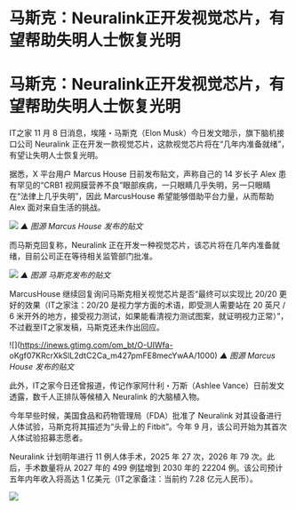 # 马斯克：Neuralink正开发视觉芯片，有望帮助失明人士恢复光明

# 马斯克：Neuralink正开发视觉芯片，有望帮助失明人士恢复光明

IT之家 11 月 8 日消息，埃隆・马斯克（Elon Musk）今日发文暗示，旗下脑机接口公司 Neuralink
正在开发一款视觉芯片，这款视觉芯片将在“几年内准备就绪”，有望让失明人士恢复光明。

据悉，X 平台用户 Marcus House 日前发布贴文，声称自己的 14 岁长子 Alex 患有罕见的“CRB1
视网膜营养不良”眼部疾病，一只眼睛几乎失明，另一只眼睛在“法律上几乎失明”，因此 MarcusHouse 希望能够借助平台力量，从而帮助 Alex
面对来自生活的挑战。

![](https://inews.gtimg.com/om_bt/OLP9lCuQ6pNxhL3Zi1a0O78IpP7MwOVrDSKsdPsropVrgAA/1000)
_▲ 图源 Marcus House 发布的贴文_

而马斯克回复称，Neuralink 正在开发一种视觉芯片，该芯片将在几年内准备就绪，目前公司正在等待相关监管部门批准。

![](https://inews.gtimg.com/om_bt/OOeuMJFub1UpjvVQgHf4yMp80G3JG4EpARhzP7Fi9s6IYAA/1000)
_▲ 图源 马斯克发布的贴文_

MarcusHouse 继续回复询问马斯克相关视觉芯片是否“最终可以实现比 20/20 更好的效果（IT之家注：20/20
是视力学方面的术语，即受测人需要站在 20 英尺 / 6
米开外的地方，接受视力测试，如果能看清视力测试图案，就证明视力正常）”，不过截至IT之家发稿，马斯克还未作出回应。

![](https://inews.gtimg.com/om_bt/O-UIWfa-
oKgf07KRcrXkSlL2dtC2Ca_m427pmFE8mecYwAA/1000) _▲ 图源 Marcus House 发布的贴文_

此外，IT之家今日还曾报道，传记作家阿什利・万斯（Ashlee Vance）日前发文透露，数千人正排队等候植入 Neuralink 的大脑植入物。

今年早些时候，美国食品和药物管理局（FDA）批准了 Neuralink 对其设备进行人体试验，马斯克将其描述为“头骨上的 Fitbit”。今年 9
月，该公司开始为其首次人体试验招募志愿者。

Neuralink 计划明年进行 11 例人体手术，2025 年 27 次，2026 年 79 次。此后，手术数量将从 2027 年的 499 例猛增到
2030 年的 22204 例。该公司预计五年内年收入将高达 1 亿美元（IT之家备注：当前约 7.28 亿元人民币）。

![](https://inews.gtimg.com/om_bt/ODCqPCTgdEywBhp5zUyQ0uPmWPFcMF77EHM2RWR3K3LE8AA/1000)

